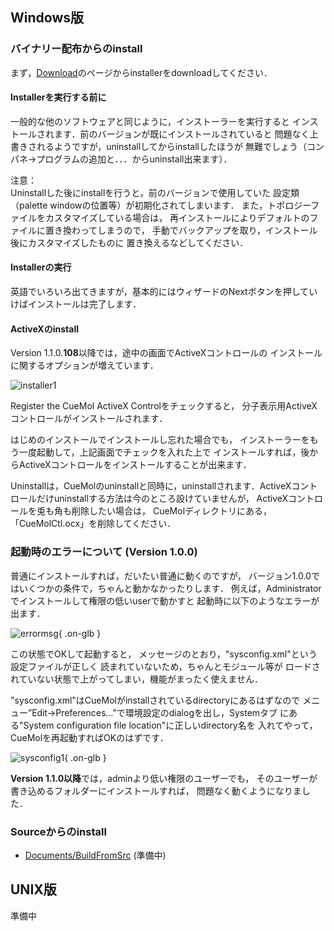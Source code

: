 

## Windows版

### バイナリー配布からのinstall
まず，[Download](../Download)のページからinstallerをdownloadしてください．


#### Installerを実行する前に
一般的な他のソフトウェアと同じように，インストーラーを実行すると
インストールされます．前のバージョンが既にインストールされていると
問題なく上書きされるようですが，uninstallしてからinstallしたほうが
無難でしょう（コンパネ→プログラムの追加と．．．からuninstall出来ます）．

注意：<br />
Uninstallした後にinstallを行うと，前のバージョンで使用していた
設定類（palette windowの位置等）が初期化されてしまいます．
また，トポロジーファイルをカスタマイズしている場合は，
再インストールによりデフォルトのファイルに置き換わってしまうので，
手動でバックアップを取り，インストール後にカスタマイズしたものに
置き換えるなどしてください．

#### Installerの実行
英語でいろいろ出てきますが，基本的にはウィザードのNextボタンを押していけばインストールは完了します．

#### ActiveXのinstall
Version 1.1.0.**108**以降では，途中の画面でActiveXコントロールの
インストールに関するオプションが増えています．


![installer1](../assets/images/Install-1.1/installer1.png)


Register the CueMol ActiveX Controlをチェックすると，
分子表示用ActiveXコントロールがインストールされます．

はじめのインストールでインストールし忘れた場合でも，
インストーラーをもう一度起動して，上記画面でチェックを入れた上で
インストールすれば，後からActiveXコントロールをインストールすることが出来ます．

Uninstallは，CueMolのuninstallと同時に，uninstallされます．ActiveXコントロールだけuninstallする方法は今のところ設けていませんが，
ActiveXコントロールを兎も角も削除したい場合は，
CueMolディレクトリにある，「CueMolCtl.ocx」を削除してください．

### 起動時のエラーについて (Version 1.0.0)
普通にインストールすれば，だいたい普通に動くのですが，
バージョン1.0.0ではいくつかの条件で，ちゃんと動かなかったりします．
例えば，Administratorでインストールして権限の低いuserで動かすと
起動時に以下のようなエラーが出ます．


![errormsg](../assets/images/Install-1.1/errormsg.png){ .on-glb }


この状態でOKして起動すると，
メッセージのとおり，"sysconfig.xml"という設定ファイルが正しく
読まれていないため，ちゃんとモジュール等が
ロードされていない状態で上がってしまい，機能がまったく使えません．

"sysconfig.xml"はCueMolがinstallされているdirectoryにあるはずなので
メニュー”Edit→Preferences...”で環境設定のdialogを出し，Systemタブ
にある"System configuration file location"に正しいdirectory名を
入れてやって，CueMolを再起動すればOKのはずです．


![sysconfig1](../assets/images/Install-1.1/sysconfig1.png){ .on-glb }


**Version 1.1.0以降**では，adminより低い権限のユーザーでも，
そのユーザーが書き込めるフォルダーにインストールすれば，
問題なく動くようになりました．

### Sourceからのinstall

*  [Documents/BuildFromSrc](../Documents/BuildFromSrc) (準備中)


## UNIX版
準備中